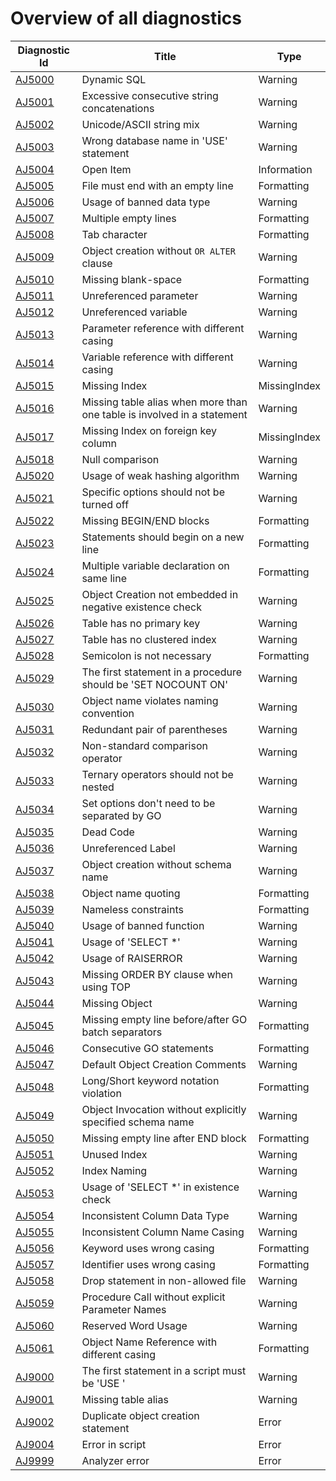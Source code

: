 <!--
    The contents of this file are generated using the tests
    in the "DatabaseAnalyzers.DefaultAnalyzers.InfrastructureTasks" project.
    Do not change this file manually!
-->

# Overview of all diagnostics

| Diagnostic Id                   | Title                                                                   | Type         |
|---------------------------------|-------------------------------------------------------------------------|--------------|
| [AJ5000](diagnostics/AJ5000.md) | Dynamic SQL                                                             | Warning      |
| [AJ5001](diagnostics/AJ5001.md) | Excessive consecutive string concatenations                             | Warning      |
| [AJ5002](diagnostics/AJ5002.md) | Unicode/ASCII string mix                                                | Warning      |
| [AJ5003](diagnostics/AJ5003.md) | Wrong database name in 'USE' statement                                  | Warning      |
| [AJ5004](diagnostics/AJ5004.md) | Open Item                                                               | Information  |
| [AJ5005](diagnostics/AJ5005.md) | File must end with an empty line                                        | Formatting   |
| [AJ5006](diagnostics/AJ5006.md) | Usage of banned data type                                               | Warning      |
| [AJ5007](diagnostics/AJ5007.md) | Multiple empty lines                                                    | Formatting   |
| [AJ5008](diagnostics/AJ5008.md) | Tab character                                                           | Formatting   |
| [AJ5009](diagnostics/AJ5009.md) | Object creation without `OR ALTER` clause                               | Warning      |
| [AJ5010](diagnostics/AJ5010.md) | Missing blank-space                                                     | Formatting   |
| [AJ5011](diagnostics/AJ5011.md) | Unreferenced parameter                                                  | Warning      |
| [AJ5012](diagnostics/AJ5012.md) | Unreferenced variable                                                   | Warning      |
| [AJ5013](diagnostics/AJ5013.md) | Parameter reference with different casing                               | Warning      |
| [AJ5014](diagnostics/AJ5014.md) | Variable reference with different casing                                | Warning      |
| [AJ5015](diagnostics/AJ5015.md) | Missing Index                                                           | MissingIndex |
| [AJ5016](diagnostics/AJ5016.md) | Missing table alias when more than one table is involved in a statement | Warning      |
| [AJ5017](diagnostics/AJ5017.md) | Missing Index on foreign key column                                     | MissingIndex |
| [AJ5018](diagnostics/AJ5018.md) | Null comparison                                                         | Warning      |
| [AJ5020](diagnostics/AJ5020.md) | Usage of weak hashing algorithm                                         | Warning      |
| [AJ5021](diagnostics/AJ5021.md) | Specific options should not be turned off                               | Warning      |
| [AJ5022](diagnostics/AJ5022.md) | Missing BEGIN/END blocks                                                | Formatting   |
| [AJ5023](diagnostics/AJ5023.md) | Statements should begin on a new line                                   | Formatting   |
| [AJ5024](diagnostics/AJ5024.md) | Multiple variable declaration on same line                              | Formatting   |
| [AJ5025](diagnostics/AJ5025.md) | Object Creation not embedded in negative existence check                | Warning      |
| [AJ5026](diagnostics/AJ5026.md) | Table has no primary key                                                | Warning      |
| [AJ5027](diagnostics/AJ5027.md) | Table has no clustered index                                            | Warning      |
| [AJ5028](diagnostics/AJ5028.md) | Semicolon is not necessary                                              | Formatting   |
| [AJ5029](diagnostics/AJ5029.md) | The first statement in a procedure should be 'SET NOCOUNT ON'           | Warning      |
| [AJ5030](diagnostics/AJ5030.md) | Object name violates naming convention                                  | Warning      |
| [AJ5031](diagnostics/AJ5031.md) | Redundant pair of parentheses                                           | Warning      |
| [AJ5032](diagnostics/AJ5032.md) | Non-standard comparison operator                                        | Warning      |
| [AJ5033](diagnostics/AJ5033.md) | Ternary operators should not be nested                                  | Warning      |
| [AJ5034](diagnostics/AJ5034.md) | Set options don't need to be separated by GO                            | Warning      |
| [AJ5035](diagnostics/AJ5035.md) | Dead Code                                                               | Warning      |
| [AJ5036](diagnostics/AJ5036.md) | Unreferenced Label                                                      | Warning      |
| [AJ5037](diagnostics/AJ5037.md) | Object creation without schema name                                     | Warning      |
| [AJ5038](diagnostics/AJ5038.md) | Object name quoting                                                     | Formatting   |
| [AJ5039](diagnostics/AJ5039.md) | Nameless constraints                                                    | Formatting   |
| [AJ5040](diagnostics/AJ5040.md) | Usage of banned function                                                | Warning      |
| [AJ5041](diagnostics/AJ5041.md) | Usage of 'SELECT *'                                                     | Warning      |
| [AJ5042](diagnostics/AJ5042.md) | Usage of RAISERROR                                                      | Warning      |
| [AJ5043](diagnostics/AJ5043.md) | Missing ORDER BY clause when using TOP                                  | Warning      |
| [AJ5044](diagnostics/AJ5044.md) | Missing Object                                                          | Warning      |
| [AJ5045](diagnostics/AJ5045.md) | Missing empty line before/after GO batch separators                     | Formatting   |
| [AJ5046](diagnostics/AJ5046.md) | Consecutive GO statements                                               | Formatting   |
| [AJ5047](diagnostics/AJ5047.md) | Default Object Creation Comments                                        | Warning      |
| [AJ5048](diagnostics/AJ5048.md) | Long/Short keyword notation violation                                   | Formatting   |
| [AJ5049](diagnostics/AJ5049.md) | Object Invocation without explicitly specified schema name              | Warning      |
| [AJ5050](diagnostics/AJ5050.md) | Missing empty line after END block                                      | Formatting   |
| [AJ5051](diagnostics/AJ5051.md) | Unused Index                                                            | Warning      |
| [AJ5052](diagnostics/AJ5052.md) | Index Naming                                                            | Warning      |
| [AJ5053](diagnostics/AJ5053.md) | Usage of 'SELECT *' in existence check                                  | Warning      |
| [AJ5054](diagnostics/AJ5054.md) | Inconsistent Column Data Type                                           | Warning      |
| [AJ5055](diagnostics/AJ5055.md) | Inconsistent Column Name Casing                                         | Warning      |
| [AJ5056](diagnostics/AJ5056.md) | Keyword uses wrong casing                                               | Formatting   |
| [AJ5057](diagnostics/AJ5057.md) | Identifier uses wrong casing                                            | Formatting   |
| [AJ5058](diagnostics/AJ5058.md) | Drop statement in non-allowed file                                      | Warning      |
| [AJ5059](diagnostics/AJ5059.md) | Procedure Call without explicit Parameter Names                         | Warning      |
| [AJ5060](diagnostics/AJ5060.md) | Reserved Word Usage                                                     | Warning      |
| [AJ5061](diagnostics/AJ5061.md) | Object Name Reference with different casing                             | Formatting   |
| [AJ9000](diagnostics/AJ9000.md) | The first statement in a script must be 'USE <DATABASE>'                | Warning      |
| [AJ9001](diagnostics/AJ9001.md) | Missing table alias                                                     | Warning      |
| [AJ9002](diagnostics/AJ9002.md) | Duplicate object creation statement                                     | Error        |
| [AJ9004](diagnostics/AJ9004.md) | Error in script                                                         | Error        |
| [AJ9999](diagnostics/AJ9999.md) | Analyzer error                                                          | Error        |

